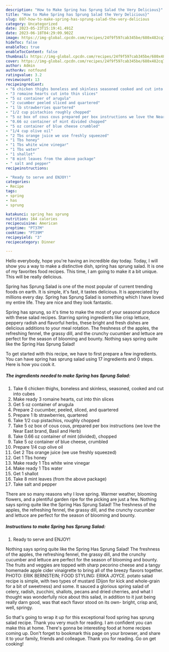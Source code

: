 ```yaml
---
description: "How to Make Spring has Sprung Salad the Very Delicious}"
title: "How to Make Spring has Sprung Salad the Very Delicious}"
slug: 697-how-to-make-spring-has-sprung-salad-the-very-delicious
category: Uncategorized
date: 2023-05-23T15:19:41.491Z
date: 2023-06-18T04:29:09.902Z
image: https://img-global.cpcdn.com/recipes/24f9f597cab345be/680x482cq70/spring-has-sprung-salad-recipe-main-photo.jpg
hideToc: false
enableToc: true
enableTocContent: false
thumbnail: https://img-global.cpcdn.com/recipes/24f9f597cab345be/680x482cq70/spring-has-sprung-salad-recipe-main-photo.jpg
cover: https://img-global.cpcdn.com/recipes/24f9f597cab345be/680x482cq70/spring-has-sprung-salad-recipe-main-photo.jpg
author: Admin
authorAv: notfound
ratingvalue: 3.2
reviewcount: 13
recipeingredient:
- "6 chicken thighs boneless and skinless seasoned cooked and cut into cubes"
- "3 romaine hearts cut into thin slices"
- "5 oz container of arugula"
- "2 cucumber peeled sliced and quartered"
- "1 lb strawberries quartered"
- "1/2 cup pistachios roughly chopped"
- "5 oz box of cous cous prepared per box instructions we love the Near East brand Basil and Herb"
- "0.66 oz container of mint divided chopped"
- "5 oz container of blue cheese crumbled"
- "1/4 cup olive oil"
- "2 Tbs orange juice we use freshly squeezed"
- "1 Tbs honey"
- "1 Tbs white wine vinegar"
- "1 Tbs water"
- "1 shallot"
- "8 mint leaves from the above package"
- " salt and pepper"
recipeinstructions:

- "Ready to serve and ENJOY!"
categories:
- Recipe
tags:
- spring
- has
- sprung

katakunci: spring has sprung 
nutrition: 164 calories
recipecuisine: American
preptime: "PT37M"
cooktime: "PT39M"
recipeyield: "3"
recipecategory: Dinner

---
```



Hello everybody, hope you're having an incredible day today. Today, I will show you a way to make a distinctive dish, spring has sprung salad. It is one of my favorites food recipes. This time, I am going to make it a bit unique. This will be really delicious.

Spring has Sprung Salad is one of the most popular of current trending foods on earth. It is simple, it's fast, it tastes delicious. It is appreciated by millions every day. Spring has Sprung Salad is something which I have loved my entire life. They are nice and they look fantastic.

Spring has sprung, so it&#39;s time to make the most of your seasonal produce with these salad recipes. Starring spring ingredients like crisp lettuce, peppery radish and flavorful herbs, these bright and fresh dishes are delicious additions to your meal rotation. The freshness of the apples, the refreshing fennel, the grassy dill, and the crunchy cucumber and lettuce are perfect for the season of blooming and bounty. Nothing says spring quite like the Spring Has Sprung Salad!


To get started with this recipe, we have to first prepare a few ingredients. You can have spring has sprung salad using 17 ingredients and 0 steps. Here is how you cook it.

<!--inarticleads1-->

##### The ingredients needed to make Spring has Sprung Salad:

1. Take 6 chicken thighs, boneless and skinless, seasoned, cooked and cut into cubes
1. Make ready 3 romaine hearts, cut into thin slices
1. Get 5 oz container of arugula
1. Prepare 2 cucumber, peeled, sliced, and quartered
1. Prepare 1 lb strawberries, quartered
1. Take 1/2 cup pistachios, roughly chopped
1. Take 5 oz box of cous cous, prepared per box instructions (we love the Near East brand, Basil and Herb)
1. Take 0.66 oz container of mint (divided), chopped
1. Take 5 oz container of blue cheese, crumbled
1. Prepare 1/4 cup olive oil
1. Get 2 Tbs orange juice (we use freshly squeezed)
1. Get 1 Tbs honey
1. Make ready 1 Tbs white wine vinegar
1. Make ready 1 Tbs water
1. Get 1 shallot
1. Take 8 mint leaves (from the above package)
1. Take  salt and pepper


There are so many reasons why I love spring. Warmer weather, blooming flowers, and a plentiful garden ripe for the picking are just a few. Nothing says spring quite like the Spring Has Sprung Salad! The freshness of the apples, the refreshing fennel, the grassy dill, and the crunchy cucumber and lettuce are perfect for the season of blooming and bounty. 

<!--inarticleads2-->

##### Instructions to make Spring has Sprung Salad:


1. Ready to serve and ENJOY!

Nothing says spring quite like the Spring Has Sprung Salad! The freshness of the apples, the refreshing fennel, the grassy dill, and the crunchy cucumber and lettuce are perfect for the season of blooming and bounty. The fruits and veggies are topped with sharp pecorino cheese and a tangy homemade apple cider vinaigrette to bring all of the breezy flavors together. PHOTO: ERIK BERNSTEIN; FOOD STYLING: ERIKA JOYCE. potato salad recipe is simple, with two types of mustard (Dijon for kick and whole-grain for a bit of sweetness) and some. It sauced a glorious spring salad of celery, radish, zucchini, shallots, pecans and dried cherries, and what I thought was wonderfully nice about this salad, in addition to it just being really darn good, was that each flavor stood on its own- bright, crisp and, well, springy. 

So that's going to wrap it up for this exceptional food spring has sprung salad recipe. Thank you very much for reading. I am confident you can make this at home. There's gonna be interesting food at home recipes coming up. Don't forget to bookmark this page on your browser, and share it to your family, friends and colleague. Thank you for reading. Go on get cooking!
